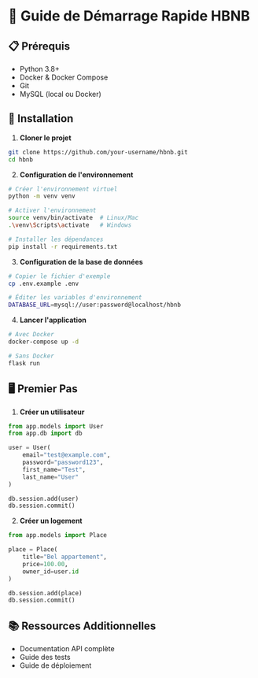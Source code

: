 # 🚀 Guide de Démarrage Rapide HBNB

## 📋 Prérequis
- Python 3.8+
- Docker & Docker Compose
- Git
- MySQL (local ou Docker)

## 🔧 Installation

1. **Cloner le projet**
```bash
git clone https://github.com/your-username/hbnb.git
cd hbnb
```

2. **Configuration de l'environnement**
```bash
# Créer l'environnement virtuel
python -m venv venv

# Activer l'environnement
source venv/bin/activate  # Linux/Mac
.\venv\Scripts\activate   # Windows

# Installer les dépendances
pip install -r requirements.txt
```

3. **Configuration de la base de données**
```bash
# Copier le fichier d'exemple
cp .env.example .env

# Éditer les variables d'environnement
DATABASE_URL=mysql://user:password@localhost/hbnb
```

4. **Lancer l'application**
```bash
# Avec Docker
docker-compose up -d

# Sans Docker
flask run
```

## 🖥️ Premier Pas

1. **Créer un utilisateur**
```python
from app.models import User
from app.db import db

user = User(
    email="test@example.com",
    password="password123",
    first_name="Test",
    last_name="User"
)

db.session.add(user)
db.session.commit()
```

2. **Créer un logement**
```python
from app.models import Place

place = Place(
    title="Bel appartement",
    price=100.00,
    owner_id=user.id
)

db.session.add(place)
db.session.commit()
```

## 📚 Ressources Additionnelles
- Documentation API complète
- Guide des tests
- Guide de déploiement
